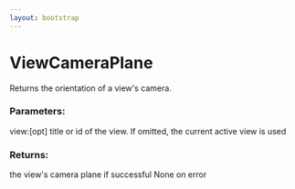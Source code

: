 ```yaml
---
layout: bootstrap
---
```


# ViewCameraPlane

Returns the orientation of a view's camera.
        

### Parameters:

view:[opt] title or id of the view. If omitted, the current active view is used
        

### Returns:


the view's camera plane if successful
None on error
        

